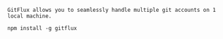 ```GitFlux allows you to seamlessly handle multiple git accounts on 1 local machine.```

```npm install -g gitflux```